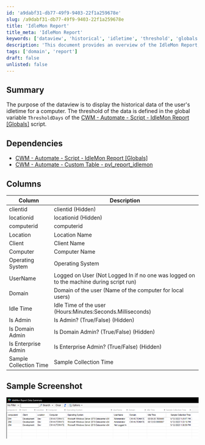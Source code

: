 ```yaml
---
id: 'a9dabf31-db77-49f9-9403-22f1a259678e'
slug: /a9dabf31-db77-49f9-9403-22f1a259678e
title: 'IdleMon Report'
title_meta: 'IdleMon Report'
keywords: ['dataview', 'historical', 'idletime', 'threshold', 'globals', 'dependencies', 'columns', 'screenshot']
description: 'This document provides an overview of the IdleMon Report, detailing its purpose, dependencies, and the structure of the data it presents, including user idletime for a computer, along with a sample screenshot for reference.'
tags: ['domain', 'report']
draft: false
unlisted: false
---
```


## Summary

The purpose of the dataview is to display the historical data of the user's idletime for a computer. The threshold of the data is defined in the global variable `ThresholdDays` of the [CWM - Automate - Script - IdleMon Report [Globals]](/docs/c6ea69e0-823f-4090-9894-2faf81ba8c46) script.

## Dependencies

- [CWM - Automate - Script - IdleMon Report [Globals]](/docs/c6ea69e0-823f-4090-9894-2faf81ba8c46)
- [CWM - Automate - Custom Table - pvl_report_idlemon](/docs/44909a53-c1ca-4d2d-994a-40fba5a139fa)

## Columns

| Column               | Description                                                                                                      |
|---------------------|------------------------------------------------------------------------------------------------------------------|
| clientid            | clientid (Hidden)                                                                                               |
| locationid          | locationid (Hidden)                                                                                             |
| computerid          | computerid                                                                                                      |
| Location            | Location Name                                                                                                   |
| Client              | Client Name                                                                                                     |
| Computer            | Computer Name                                                                                                   |
| Operating System     | Operating System                                                                                                |
| UserName            | Logged on User (Not Logged In if no one was logged on to the machine during script run)                       |
| Domain              | Domain of the user (Name of the computer for local users)                                                     |
| Idle Time           | Idle Time of the user (Hours:Minutes:Seconds.Milliseconds)                                                    |
| Is Admin            | Is Admin? (True/False) (Hidden)                                                                                |
| Is Domain Admin     | Is Domain Admin? (True/False) (Hidden)                                                                         |
| Is Enterprise Admin  | Is Enterprise Admin? (True/False) (Hidden)                                                                    |
| Sample Collection Time | Sample Collection Time                                                                                        |

## Sample Screenshot

![Sample Screenshot](../../../static/img/IdleMon-Report/image_1.png)


